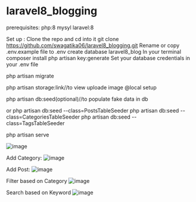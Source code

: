 # laravel8_blogging

prerequisites:
php:8
mysyl
laravel:8

Set up :
Clone the repo and cd into it
    git clone https://github.com/swagatika06/laravel8_blogging.git
Rename or copy .env.example file to .env
create database laravel8_blog
In your terminal composer install
php artisan key:generate
Set your database credentials in your .env file

php artisan migrate

php artisan storage:link//to view uploade image @local setup

php artisan db:seed(optional)//to populate fake data in db

or
php artisan db:seed --class=PostsTableSeeder
php artisan db:seed --class=CategoriesTableSeeder
php artisan db:seed --class=TagsTableSeeder

php artisan serve

![image](https://user-images.githubusercontent.com/73284415/232738613-a66bc621-5c45-45b4-a91d-04b1a7610246.png)

Add Category:
![image](https://user-images.githubusercontent.com/73284415/232773155-97d9c73c-5ed1-4aac-b119-ac775bbe95a9.png)

Add Post:
![image](https://user-images.githubusercontent.com/73284415/232774641-bc5b406e-f630-4846-ba81-b172b9fce36d.png)

Filter based on Category
![image](https://user-images.githubusercontent.com/73284415/232774854-32084329-8731-491a-b975-022d3feb88c5.png)

Search based on Keyword
![image](https://user-images.githubusercontent.com/73284415/232775262-6debd863-7ed1-4ef5-98d5-562a5a402245.png)



